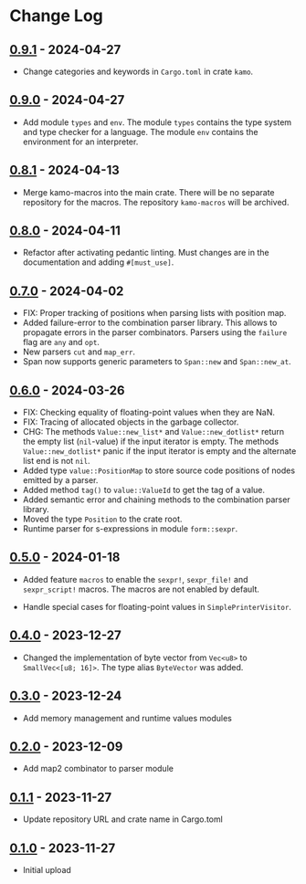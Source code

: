 # Change Log

## [0.9.1](https://github.com/typedduck/kamo/tree/kamo-v0.9.1) - 2024-04-27

* Change categories and keywords in `Cargo.toml` in crate `kamo`.

## [0.9.0](https://github.com/typedduck/kamo/tree/kamo-v0.9.0) - 2024-04-27

* Add module `types` and `env`. The module `types` contains the type system and
  type checker for a language. The module `env` contains the environment for an
  interpreter.

## [0.8.1](https://github.com/typedduck/kamo/tree/kamo-v0.8.1) - 2024-04-13

* Merge kamo-macros into the main crate. There will be no separate repository for
  the macros. The repository `kamo-macros` will be archived.

## [0.8.0](https://github.com/typedduck/kamo/tree/v0.8.0) - 2024-04-11

* Refactor after activating pedantic linting. Must changes are in the
  documentation and adding `#[must_use]`.

## [0.7.0](https://github.com/typedduck/kamo/tree/v0.7.0) - 2024-04-02

* FIX: Proper tracking of positions when parsing lists with position map.
* Added failure-error to the combination parser library. This allows to
  propagate errors in the parser combinators. Parsers using the `failure`
  flag are `any` and `opt`.
* New parsers `cut` and `map_err`.
* Span now supports generic parameters to `Span::new` and `Span::new_at`.

## [0.6.0](https://github.com/typedduck/kamo/tree/v0.6.0) - 2024-03-26

* FIX: Checking equality of floating-point values when they are NaN.
* FIX: Tracing of allocated objects in the garbage collector.
* CHG: The methods `Value::new_list*` and `Value::new_dotlist*` return the empty
  list (`nil`-value) if the input iterator is empty. The methods
  `Value::new_dotlist*` panic if the input iterator is empty and the alternate
  list end is not `nil`.
* Added type `value::PositionMap` to store source code positions of nodes
  emitted by a parser.
* Added method `tag()` to `value::ValueId` to get the tag of a value.
* Added semantic error and chaining methods to the combination parser library.
* Moved the type `Position` to the crate root.
* Runtime parser for s-expressions in module `form::sexpr`.

## [0.5.0](https://github.com/typedduck/kamo/tree/v0.5.0) - 2024-01-18

* Added feature `macros` to enable the `sexpr!`, `sexpr_file!` and
  `sexpr_script!` macros. The macros are not enabled by default.

* Handle special cases for floating-point values in `SimplePrinterVisitor`.

## [0.4.0](https://github.com/typedduck/kamo/tree/v0.4.0) - 2023-12-27

* Changed the implementation of byte vector from `Vec<u8>` to
  `SmallVec<[u8; 16]>`. The type alias `ByteVector` was added.

## [0.3.0](https://github.com/typedduck/kamo/tree/v0.3.0) - 2023-12-24

* Add memory management and runtime values modules

## [0.2.0](https://github.com/typedduck/kamo/tree/v0.2.0) - 2023-12-09

* Add map2 combinator to parser module

## [0.1.1](https://github.com/typedduck/kamo/tree/v0.1.1) - 2023-11-27

* Update repository URL and crate name in Cargo.toml

## [0.1.0](https://github.com/typedduck/kamo/tree/v0.1.0) - 2023-11-27

* Initial upload
